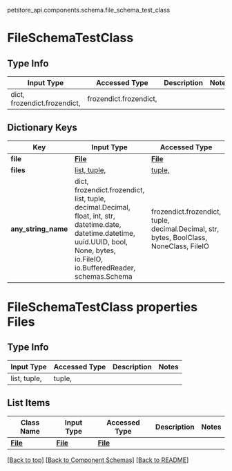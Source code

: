 petstore_api.components.schema.file_schema_test_class
# FileSchemaTestClass

## Type Info
Input Type | Accessed Type | Description | Notes
------------ | ------------- | ------------- | -------------
dict, frozendict.frozendict,  | frozendict.frozendict,  |  |

## Dictionary Keys
Key | Input Type | Accessed Type | Description | Notes
------------ | ------------- | ------------- | ------------- | -------------
**file** | [**File**](file.File.md) | [**File**](file.File.md) |  | [optional]
**files** | [list, tuple, ](#fileschematestclass-properties-files) | [tuple, ](#fileschematestclass-properties-files) |  | [optional]
**any_string_name** | dict, frozendict.frozendict, list, tuple, decimal.Decimal, float, int, str, datetime.date, datetime.datetime, uuid.UUID, bool, None, bytes, io.FileIO, io.BufferedReader, schemas.Schema | frozendict.frozendict, tuple, decimal.Decimal, str, bytes, BoolClass, NoneClass, FileIO | any string name can be used but the value must be the correct type | [optional]

# FileSchemaTestClass properties Files

## Type Info
Input Type | Accessed Type | Description | Notes
------------ | ------------- | ------------- | -------------
list, tuple,  | tuple,  |  |

## List Items
Class Name | Input Type | Accessed Type | Description | Notes
------------- | ------------- | ------------- | ------------- | -------------
[**File**](file.File.md) | [**File**](file.File.md) | [**File**](file.File.md) |  |

[[Back to top]](#top) [[Back to Component Schemas]](../../../README.md#Component-Schemas) [[Back to README]](../../../README.md)
